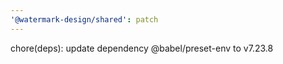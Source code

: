 ```yaml
---
'@watermark-design/shared': patch
---
```


chore(deps): update dependency @babel/preset-env to v7.23.8
